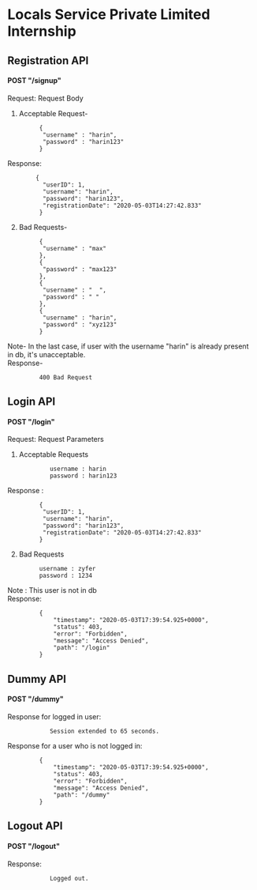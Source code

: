 # Locals Service Private Limited Internship
## Registration API 
#### POST "/signup"  

Request: Request Body
1. Acceptable Request-
```
         {
          "username" : "harin",
          "password" : "harin123"
         }
```
Response:
```
        {  
          "userID": 1,
          "username": "harin",
          "password": "harin123",
          "registrationDate": "2020-05-03T14:27:42.833"
         }
 ```
2. Bad Requests-
```
         {
          "username" : "max"
         },
         {
          "password" : "max123"
         },
         {
          "username" : "  ",
          "password" : " "
         },
         {
          "username" : "harin",
          "password" : "xyz123"
         }
```
Note- In the last case, if user with the username "harin" is already present in db, it's unacceptable.<br />
Response-
```
         400 Bad Request
```
## Login API 
#### POST "/login"
Request: Request Parameters<br />
1. Acceptable Requests
```
            username : harin
            password : harin123
```
Response :
```
         {  
          "userID": 1,
          "username": "harin",
          "password": "harin123",
          "registrationDate": "2020-05-03T14:27:42.833"
         }
```
2. Bad Requests
```
         username : zyfer
         password : 1234
```
Note : This user is not in db<br />
Response:
```
         {
             "timestamp": "2020-05-03T17:39:54.925+0000",
             "status": 403,
             "error": "Forbidden",
             "message": "Access Denied",
             "path": "/login"
         }
```
## Dummy API
#### POST "/dummy"
Response for logged in user:
```
            Session extended to 65 seconds.
```
Response for a user who is not logged in:
```
         {
             "timestamp": "2020-05-03T17:39:54.925+0000",
             "status": 403,
             "error": "Forbidden",
             "message": "Access Denied",
             "path": "/dummy"
         }
```
## Logout API
#### POST "/logout"
Response:
```
            Logged out.
```
